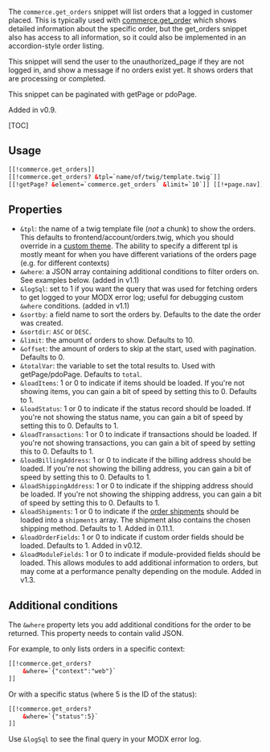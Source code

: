 The `commerce.get_orders` snippet will list orders that a logged in customer placed.  This is typically used with [commerce.get_order](get_order) which shows detailed information about the specific order, but the get_orders snippet also has access to all information, so it could also be implemented in an accordion-style order listing.

This snippet will send the user to the unauthorized_page if they are not logged in, and show a message if no orders exist yet. It shows orders that are processing or completed.

This snippet can be paginated with getPage or pdoPage.

Added in v0.9.

[TOC]

## Usage

```` html
[[!commerce.get_orders]]
[[!commerce.get_orders? &tpl=`name/of/twig/template.twig`]]
[[!getPage? &element=`commerce.get_orders` &limit=`10`]] [[!+page.nav]]
````

## Properties

- `&tpl`: the name of a twig template file (_not_ a chunk) to show the orders. This defaults to frontend/account/orders.twig, which you should override in a [custom theme](../Front-end_Theming). The ability to specify a different tpl is mostly meant for when you have different variations of the orders page (e.g. for different contexts)
- `&where`: a JSON array containing additional conditions to filter orders on. See examples below. (added in v1.1)
- `&logSql`: set to 1 if you want the query that was used for fetching orders to get logged to your MODX error log; useful for debugging custom `&where` conditions. (added in v1.1)
- `&sortby`: a field name to sort the orders by. Defaults to the date the order was created.
- `&sortdir`: `ASC` or `DESC`.
- `&limit`: the amount of orders to show. Defaults to 10.
- `&offset`: the amount of orders to skip at the start, used with pagination. Defaults to 0.
- `&totalVar`: the variable to set the total results to. Used with getPage/pdoPage. Defaults to `total`.
- `&loadItems`: 1 or 0 to indicate if items should be loaded. If you're not showing items, you can gain a bit of speed by setting this to 0. Defaults to 1.
- `&loadStatus`: 1 or 0 to indicate if the status record should be loaded. If you're not showing the status name, you can gain a bit of speed by setting this to 0. Defaults to 1.
- `&loadTransactions`: 1 or 0 to indicate if transactions should be loaded. If you're not showing transactions, you can gain a bit of speed by setting this to 0. Defaults to 1.
- `&loadBillingAddress`: 1 or 0 to indicate if the billing address should be loaded. If you're not showing the billing address, you can gain a bit of speed by setting this to 0. Defaults to 1.
- `&loadShippingAddress`: 1 or 0 to indicate if the shipping address should be loaded. If you're not showing the shipping address, you can gain a bit of speed by setting this to 0. Defaults to 1.
- `&loadShipments`: 1 or 0 to indicate if the [order shipments](../Orders/Shipments) should be loaded into a `shipments` array. The shipment also contains the chosen shipping method. Defaults to 1. Added in 0.11.1.
- `&loadOrderFields`: 1 or 0 to indicate if custom order fields should be loaded. Defaults to 1. Added in v0.12.
- `&loadModuleFields`: 1 or 0 to indicate if module-provided fields should be loaded. This allows modules to add additional information to orders, but may come at a performance penalty depending on the module. Added in v1.3.


## Additional conditions

The `&where` property lets you add additional conditions for the order to be returned. This property needs to contain valid JSON.

For example, to only lists orders in a specific context:

``` html
[[!commerce.get_orders?
    &where=`{"context":"web"}`
]]
```

Or with a specific status (where 5 is the ID of the status):

``` html
[[!commerce.get_orders?
    &where=`{"status":5}`
]]
```

Use `&logSql` to see the final query in your MODX error log.
